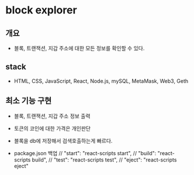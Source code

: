 # block explorer

## 개요

- 블록, 트랜잭션, 지갑 주소에 대한 모든 정보를 확인할 수 있다.

## stack

- HTML, CSS, JavaScript, React, Node.js, mySQL, MetaMask, Web3, Geth

## 최소 기능 구현

- 블록, 트랜잭션, 지갑 주소 정보 출력
- 토큰의 코인에 대한 가격은 개인판단

- 블록을 db에 저장해서 검색호출하는게 빠르다.

- package.json 백업
  // "start": "react-scripts start",
  // "build": "react-scripts build",
  // "test": "react-scripts test",
  // "eject": "react-scripts eject"

